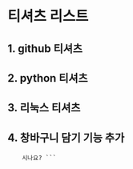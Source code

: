 # 티셔츠 리스트
## 1. github 티셔츠
## 2. python 티셔츠
## 3. 리눅스 티셔츠
## 4. 창바구니 담기 기능 추가
``` 이부분이 보이
    시나요? ```
